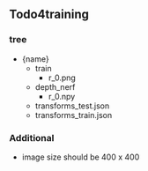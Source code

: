## Todo4training

### tree 

- {name}
  - train
    - r_0.png
  - depth_nerf
    - r_0.npy
  - transforms_test.json
  - transforms_train.json

### Additional

- image size should be 400 x 400
